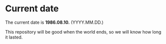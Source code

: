 # Current date

The current date is **1986.08.10.** (YYYY.MM.DD.)

This repository will be good when the world ends, so we will know how long it lasted.